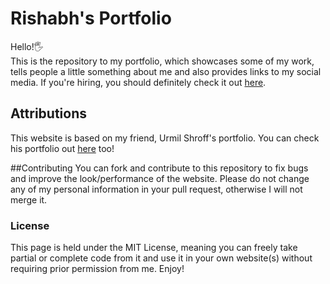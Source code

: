 # Rishabh's Portfolio

Hello!🖐
<br>
This is the repository to my portfolio, which showcases some of my work, tells people a little something about me and also provides links to my social media. If you're hiring, you should definitely check it out [here](http://nrishabh.github.io).

## Attributions
This website is based on my friend, Urmil Shroff's portfolio. You can check his portfolio out [here](http://www.urmilshroff.tech) too!

##Contributing
You can fork and contribute to this repository to fix bugs and improve the look/performance of the website. Please do not change any of my personal information in your pull request, otherwise I will not merge it.


### License
This page is held under the MIT License, meaning you can freely take partial or complete code from it and use it in your own website(s) without requiring prior permission from me. Enjoy!